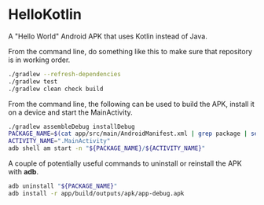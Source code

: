 # HelloKotlin

A "Hello World" Android APK that uses Kotlin instead of Java.

From the command line, do something like this to make sure that repository is in working order.

```sh
./gradlew --refresh-dependencies
./gradlew test
./gradlew clean check build
```

From the command line, the following can be used to build the APK, install it on a device and start the MainActivity.

```sh
./gradlew assembleDebug installDebug
PACKAGE_NAME=$(cat app/src/main/AndroidManifest.xml | grep package | sed 's/">.*$//' | sed 's/^.*"//')
ACTIVITY_NAME=".MainActivity"
adb shell am start -n "${PACKAGE_NAME}/${ACTIVITY_NAME}"
```

A couple of potentially useful commands to uninstall or reinstall the APK with **adb**.

```sh
adb uninstall "${PACKAGE_NAME}"
adb install -r app/build/outputs/apk/app-debug.apk
```

